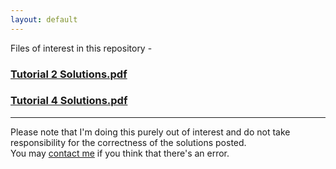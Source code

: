 ```yaml
---
layout: default
---
```

Files of interest in this repository -

### [Tutorial 2 Solutions.pdf](https://github.com/aryamanmaithani/cs-228/blob/master/Tutorial%202%20Solutions.pdf)
### [Tutorial 4 Solutions.pdf](https://github.com/aryamanmaithani/cs-228/blob/master/Tutorial%204%20Solutions.pdf)

---

Please note that I'm doing this purely out of interest and do not take responsibility for the correctness of the solutions posted.  
You may [contact me](mailto:aryamanmaithani@gmail.com) if you think that there's an error.